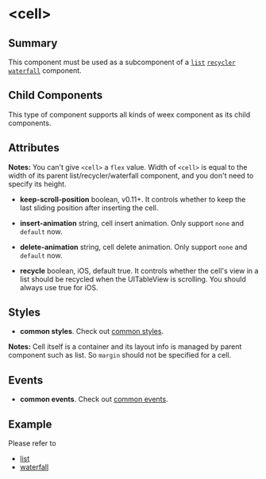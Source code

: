 # &lt;cell&gt;

## Summary

This component must be used as a subcomponent of a [`list`](./list.html) [`recycler`](./list.html) [`waterfall`](./waterfall.html) component.

## Child Components

This type of component supports all kinds of weex component as its child components.

## Attributes

**Notes:** You can't give `<cell>` a `flex` value. Width of `<cell>` is equal to the width of its parent list/recycler/waterfall component, and you don't need to specify its height.

* **keep-scroll-position** boolean, <span class="api-version">v0.11+</span>. It controls whether to keep the last sliding position after inserting the cell.

* **insert-animation** string, cell insert animation. Only support `none` and `default` now.
* **delete-animation** string, cell delete animation. Only support `none` and `default` now.

* **recycle** boolean, <span class="api-version">iOS</span>, default true. It controls whether the cell's view in a list should be recycled when the UITableView is scrolling. You should always use true for iOS.

## Styles

* **common styles**. Check out [common styles](../styles/common-styles.html).

**Notes:** Cell itself is a container and its layout info is managed by parent component such as list. So `margin` should not be specified for a cell.

## Events

* **common events**. Check out [common events](../events/common-events.html).

## Example

Please refer to
* [list](./list.html)
* [waterfall](./waterfall.html)
